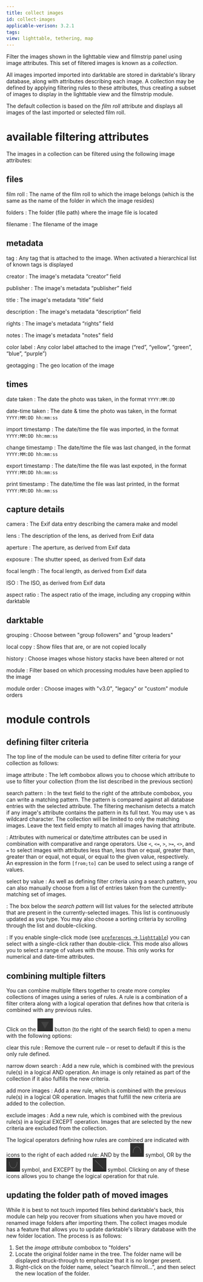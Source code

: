 ```yaml
---
title: collect images
id: collect-images
applicable-verison: 3.2.1
tags: 
view: lighttable, tethering, map
---
```


Filter the images shown in the lighttable view and filmstrip panel using image attributes. This set of filtered images is known as a _collection_.

 All images imported imported into darktable are stored in darktable's library database, along with attributes describing each image. A collection may be  defined by applying filtering rules to these attributes, thus creating a subset of images to display in the lighttable view and the filmstrip module.

The default collection is based on the _film roll_ attribute and displays all images of the last imported or selected film roll.

# available filtering attributes

The images in a collection can be filtered using the following image attributes:

## files

film roll 
: The name of the film roll to which the image belongs (which is the same as the name of the folder in which the image resides)

folders 
: The folder (file path) where the image file is located

filename 
: The filename of the image

## metadata

tag 
: Any tag that is attached to the image. When activated a hierarchical list of known tags is displayed

creator 
: The image's metadata “creator” field

publisher 
: The image's metadata “publisher” field

title 
: The image's metadata “title” field

description 
: The image's metadata “description” field

rights 
: The image's metadata “rights” field

notes
: The image's metadata "notes" field

color label 
: Any color label attached to the image (“red”, “yellow”, “green”, “blue”, “purple”)

geotagging 
: The geo location of the image 

## times

date taken
: The date the photo was taken, in the format `YYYY:MM:DD`

date-time taken
: The date & time the photo was taken, in the format `YYYY:MM:DD hh:mm:ss`

import timestamp
: The date/time the file was imported, in the format `YYYY:MM:DD hh:mm:ss`

change timestamp
: The date/time the file was last changed, in the format `YYYY:MM:DD hh:mm:ss`

export timestamp
: The date/time the file was last expoted, in the format `YYYY:MM:DD hh:mm:ss`

print timestamp
: The date/time the file was last printed, in the format `YYYY:MM:DD hh:mm:ss`

## capture details

camera 
: The Exif data entry describing the camera make and model

lens 
: The description of the lens, as derived from Exif data

aperture 
: The aperture, as derived from Exif data

exposure
: The shutter speed, as derived from Exif data

focal length 
: The focal length, as derived from Exif data

ISO 
: The ISO, as derived from Exif data

aspect ratio
: The aspect ratio of the image, including any cropping within darktable

## darktable

grouping
: Choose between "group followers" and "group leaders"

local copy
: Show files that are, or are not copied locally

history 
: Choose images whose history stacks have been altered or not

module
: Filter based on which processing modules have been applied to the image

module order
: Choose images with "v3.0", "legacy" or "custom" module orders

# module controls

## defining filter criteria

The top line of the module can be used to define filter criteria for your collection as follows:

image attribute
: The left combobox allows you to choose which attribute to use to filter your collection (from the list described in the previous section)

search pattern
: In the text field to the right of the attribute combobox, you can write a matching pattern. The pattern is compared against all database entries with the selected attribute. The filtering mechanism detects a match if any image's attribute contains the pattern in its full text. You may use `%` as wildcard character. The collection will be limited to only the matching images. Leave the text field empty to match all images having that attribute.

: Attributes with numerical or date/time attributes can be used in combination with comparative and range operators. Use `<`, `<=`, `>`, `>=`, `<>`, and `=` to select images with attributes less than, less than or equal, greater than, greater than or equal, not equal, or equal to the given value, respectively. An expression in the form `[from;to]` can be used to select using a range of values.

select by value
: As well as defining filter criteria using a search pattern, you can also manually choose from a list of entries taken from the currently-matching set of images.

: The box below the _search pattern_ will list values for the selected attribute that are present in the currently-selected images. This list is continuously updated as you type. You may also choose a sorting criteria by scrolling through the list and double-clicking.

: If you enable single-click mode (see [`preferences` -> `lighttable`](../../../preferences-settings/lighttable.md)) you can select with a single-click rather than double-click. This mode also allows you to select a range of values with the mouse. This only works for numerical and date-time attributes.

## combining multiple filters

You can combine multiple filters together to create more complex collections of images using a series of rules. A rule is a combination of a filter critera along with a logical operation that defines how that criteria is combined with any previous rules.

Click on the ![collect-expander-icon](./collect-images/collect-expander.png) button (to the right of the search field) to open a menu with the following options:

clear this rule
: Remove the current rule – or reset to default if this is the only rule defined.

narrow down search
: Add a new rule, which is combined with the previous rule(s) in a logical AND operation. An image is only retained as part of the collection if it also fulfills the new criteria.

add more images
: Add a new rule, which is combined with the previous rule(s) in a logical OR operation. Images that fulfill the new criteria are added to the collection.

exclude images
: Add a new rule, which is combined with the previous rule(s) in a logical EXCEPT operation. Images that are selected by the new criteria are excluded from the collection.

The logical operators defining how rules are combined are indicated with icons to the right of each added rule: AND by the ![collect-and-icon](./collect-images/collect-and.png) symbol, OR by the ![collect-or-icon](./collect-images/collect-or.png) symbol, and EXCEPT by the ![collect-except-icon](./collect-images/collect-except.png) symbol. Clicking on any of these icons allows you to change the logical operation for that rule.

## updating the folder path of moved images

While it is best to not touch imported files behind darktable's back, this module can help you recover from situations when you have moved or renamed image folders after importing them. The collect images module has a feature that allows you to update darktable's library database with the new folder location. The process is as follows:

1. Set the _image attribute_ combobox to "folders" 
1. Locate the original folder name in the tree. The folder name will be displayed struck-through to emphasize that it is no longer present. 
1. Right-click on the folder name, select “search filmroll...”, and then select the new location of the folder.

